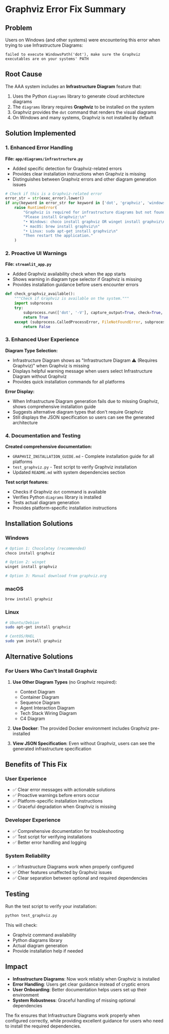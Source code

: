 # Graphviz Error Fix Summary

## Problem

Users on Windows (and other systems) were encountering this error when trying to use Infrastructure Diagrams:

```
failed to execute WindowsPath('dot'), make sure the Graphviz executables are on your systems' PATH
```

## Root Cause

The AAA system includes an **Infrastructure Diagram** feature that:
1. Uses the Python `diagrams` library to generate cloud architecture diagrams
2. The `diagrams` library requires **Graphviz** to be installed on the system
3. Graphviz provides the `dot` command that renders the visual diagrams
4. On Windows and many systems, Graphviz is not installed by default

## Solution Implemented

### 1. Enhanced Error Handling

**File: `app/diagrams/infrastructure.py`**
- Added specific detection for Graphviz-related errors
- Provides clear installation instructions when Graphviz is missing
- Distinguishes between Graphviz errors and other diagram generation issues

```python
# Check if this is a Graphviz-related error
error_str = str(exec_error).lower()
if any(keyword in error_str for keyword in ['dot', 'graphviz', 'windowspath']):
    raise RuntimeError(
        "Graphviz is required for infrastructure diagrams but not found on your system. "
        "Please install Graphviz:\n"
        "• Windows: choco install graphviz OR winget install graphviz\n"
        "• macOS: brew install graphviz\n"
        "• Linux: sudo apt-get install graphviz\n"
        "Then restart the application."
    )
```

### 2. Proactive UI Warnings

**File: `streamlit_app.py`**
- Added Graphviz availability check when the app starts
- Shows warning in diagram type selector if Graphviz is missing
- Provides installation guidance before users encounter errors

```python
def check_graphviz_available():
    """Check if Graphviz is available on the system."""
    import subprocess
    try:
        subprocess.run(['dot', '-V'], capture_output=True, check=True, timeout=5)
        return True
    except (subprocess.CalledProcessError, FileNotFoundError, subprocess.TimeoutExpired):
        return False
```

### 3. Enhanced User Experience

**Diagram Type Selection:**
- Infrastructure Diagram shows as "Infrastructure Diagram ⚠️ (Requires Graphviz)" when Graphviz is missing
- Displays helpful warning message when users select Infrastructure Diagram without Graphviz
- Provides quick installation commands for all platforms

**Error Display:**
- When Infrastructure Diagram generation fails due to missing Graphviz, shows comprehensive installation guide
- Suggests alternative diagram types that don't require Graphviz
- Still displays the JSON specification so users can see the generated architecture

### 4. Documentation and Testing

**Created comprehensive documentation:**
- `GRAPHVIZ_INSTALLATION_GUIDE.md` - Complete installation guide for all platforms
- `test_graphviz.py` - Test script to verify Graphviz installation
- Updated `README.md` with system dependencies section

**Test script features:**
- Checks if Graphviz `dot` command is available
- Verifies Python `diagrams` library is installed
- Tests actual diagram generation
- Provides platform-specific installation instructions

## Installation Solutions

### Windows
```powershell
# Option 1: Chocolatey (recommended)
choco install graphviz

# Option 2: winget
winget install graphviz

# Option 3: Manual download from graphviz.org
```

### macOS
```bash
brew install graphviz
```

### Linux
```bash
# Ubuntu/Debian
sudo apt-get install graphviz

# CentOS/RHEL
sudo yum install graphviz
```

## Alternative Solutions

### For Users Who Can't Install Graphviz

1. **Use Other Diagram Types** (no Graphviz required):
   - Context Diagram
   - Container Diagram  
   - Sequence Diagram
   - Agent Interaction Diagram
   - Tech Stack Wiring Diagram
   - C4 Diagram

2. **Use Docker**: The provided Docker environment includes Graphviz pre-installed

3. **View JSON Specification**: Even without Graphviz, users can see the generated infrastructure specification

## Benefits of This Fix

### User Experience
- ✅ Clear error messages with actionable solutions
- ✅ Proactive warnings before errors occur
- ✅ Platform-specific installation instructions
- ✅ Graceful degradation when Graphviz is missing

### Developer Experience  
- ✅ Comprehensive documentation for troubleshooting
- ✅ Test script for verifying installations
- ✅ Better error handling and logging

### System Reliability
- ✅ Infrastructure Diagrams work when properly configured
- ✅ Other features unaffected by Graphviz issues
- ✅ Clear separation between optional and required dependencies

## Testing

Run the test script to verify your installation:

```bash
python test_graphviz.py
```

This will check:
- Graphviz command availability
- Python diagrams library
- Actual diagram generation
- Provide installation help if needed

## Impact

- **Infrastructure Diagrams**: Now work reliably when Graphviz is installed
- **Error Handling**: Users get clear guidance instead of cryptic errors  
- **User Onboarding**: Better documentation helps users set up their environment
- **System Robustness**: Graceful handling of missing optional dependencies

The fix ensures that Infrastructure Diagrams work properly when configured correctly, while providing excellent guidance for users who need to install the required dependencies.